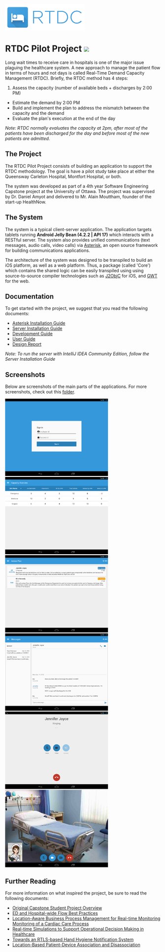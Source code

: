 <img src="https://raw.githubusercontent.com/Bathlamos/RTDC/master/wiki/img/RTDCLogo_Transparent.png" alt="RTDC logo" height="85" />

# RTDC Pilot Project <a href="https://travis-ci.org/Bathlamos/RTDC"><img src="https://travis-ci.org/Bathlamos/RTDC.svg?branch=master"></a>

Long wait times to receive care in hospitals is one of the major issue plaguing the healthcare system. A new approach to manage the patient flow in terms of hours and not days is called Real-Time Demand Capacity Management (RTDC). Briefly, the RTDC method has 4 steps:
  1. Assess the capacity (number of available beds + discharges by 2:00 PM)
  * Estimate the demand by 2:00 PM
  * Build and implement the plan to address the mismatch between the capacity and the demand
  * Evaluate the plan's execution at the end of the day

*Note: RTDC normally evaluates the capacity at 2pm, after most of the patients have been discharged for the day and before most of the new patients are admitted.*

## The Project

The RTDC Pilot Project consists of building an application to support the RTDC methodology. The goal is have a pilot study take place at either the Queensway Carleton Hospital, Montfort Hospital, or both.

The system was developed as part of a 4th year Software Engineering Capstone project at the University of Ottawa. The project was supervised by Dr. Daniel Amyot and delivered to Mr. Alain Mouttham, founder of the start-up HealthNow.

## The System

The system is a typical client-server application. The application targets tablets running **Android Jelly Bean (4.2.2 | API 17)** which interacts with a RESTful server. The system also provides unified communications (text messages, audio calls, video calls) via [Asterisk](http://www.asterisk.org/), an open source framework for building communications applications.

The architecture of the system was designed to be transpiled to build an iOS platform, as well as a web platform. Thus, a package (called 'Core') which contains the shared logic can be easily transpiled using using source-to-source compiler technologies such as [J2ObjC](http://j2objc.org/) for iOS, and [GWT](http://www.gwtproject.org/) for the web.

## Documentation

To get started with the project, we suggest that you read the following documents:

* [Asterisk Installation Guide](https://github.com/Bathlamos/RTDC/raw/master/wiki/doc/Asterisk%20Installation%20Guide.pdf)
* [Server Installation Guide](https://github.com/Bathlamos/RTDC/raw/master/wiki/doc/Server%20Installation%20Guide.pdf)
* [Development Guide](https://github.com/Bathlamos/RTDC/raw/master/wiki/doc/Development%20Guide.pdf)
* [User Guide](https://github.com/Bathlamos/RTDC/raw/master/wiki/doc/User%20Guide.pdf)
* [Design Report](https://github.com/Bathlamos/RTDC/raw/master/wiki/doc/Design%20Report.pdf)

*Note: To run the server with IntelliJ IDEA Community Edition, follow the Server Installation Guide*

## Screenshots

Below are screenshots of the main parts of the applications. For more screenshots, check out this [folder](https://github.com/Bathlamos/RTDC/tree/master/wiki/img/Screenshots).

<a href="https://raw.githubusercontent.com/Bathlamos/RTDC/master/wiki/img/Screenshots/Login.png"><img title="Login" src="https://raw.githubusercontent.com/Bathlamos/RTDC/master/wiki/img/Screenshots/Login.png" alt="Login Screenshot" height="250" ></a>
<a href="https://github.com/Bathlamos/RTDC/raw/master/wiki/img/Screenshots/CapacityOverview.png"><img title="Capacity Overview" src="https://github.com/Bathlamos/RTDC/raw/master/wiki/img/Screenshots/CapacityOverview.png" alt="Capacity Overview Screenshot" height="250" ></a>
<a href="https://raw.githubusercontent.com/Bathlamos/RTDC/master/wiki/img/Screenshots/ActionPlan.png"><img title="Action Plan" src="https://raw.githubusercontent.com/Bathlamos/RTDC/master/wiki/img/Screenshots/ActionPlan.png" alt="Action Plan Screenshot" height="250" ></a>
<a href="https://raw.githubusercontent.com/Bathlamos/RTDC/master/wiki/img/Screenshots/Messages.png"><img title="Messages" src="https://raw.githubusercontent.com/Bathlamos/RTDC/master/wiki/img/Screenshots/Messages.png" alt="Messages Screenshot" height="250" ></a>
<a href="https://raw.githubusercontent.com/Bathlamos/RTDC/master/wiki/img/Screenshots/Call.png"><img title="Audio Call" src="https://raw.githubusercontent.com/Bathlamos/RTDC/master/wiki/img/Screenshots/Call.png" alt="Audio Call Screenshot" height="250" ></a>
<a href="https://raw.githubusercontent.com/Bathlamos/RTDC/master/wiki/img/Screenshots/VideoCall.png"><img title="Video Call" src="https://raw.githubusercontent.com/Bathlamos/RTDC/master/wiki/img/Screenshots/VideoCall.png" alt="Video Call Screenshot" height="250" ></a>

## Further Reading

For more information on what inspired the project, be sure to read the following documents:

* <a href="https://github.com/Bathlamos/RTDC/tree/master/wiki/ref/Capstone student project.pptx">Original Capstone Student Project Overview</a>
* <a href="https://github.com/Bathlamos/RTDC/tree/master/wiki/ref/ED and Hospital-wide Flow Best Practices.pdf">ED and Hospital-wide Flow Best Practices</a>
* <a href="https://github.com/Bathlamos/RTDC/tree/master/wiki/ref/Location-Aware Business Process Management for Real-time Monitoring of a Cardiac Care Process.pdf">Location-Aware Business Process Management for Real-time Monitoring Monitoring of a Cardiac Care Process</a>
* <a href="https://github.com/Bathlamos/RTDC/tree/master/wiki/ref/Real-time Simulations to Support Operational Decision Making in Healthcare.pdf">Real-time Simulations to Support Operational Decision Making in Healthcare</a>
* <a href="http://www.sciencedirect.com/science/article/pii/S1877050914010047">Towards an RTLS-based Hand Hygiene Notification System</a>
* <a href="http://www.sciencedirect.com/science/article/pii/S1877050914010072">Location-Based Patient-Device Association and Disassociation</a>